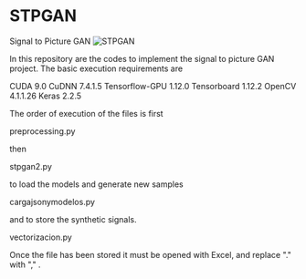 # STPGAN
Signal to Picture GAN
![STPGAN](../master/stpgan.gif)

In this repository are the codes to implement the signal to picture GAN project.
The basic execution requirements are

CUDA 9.0
CuDNN 7.4.1.5
Tensorflow-GPU 1.12.0
Tensorboard 1.12.2
OpenCV 4.1.1.26
Keras 2.2.5

The order of execution of the files is first

preprocessing.py

then

stpgan2.py

to load the models and generate new samples

cargajsonymodelos.py

and to store the synthetic signals.

vectorizacion.py

Once the file has been stored it must be opened with Excel, and replace "." with "," .
